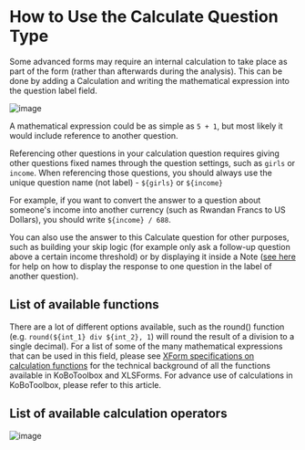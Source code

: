 # How to Use the Calculate Question Type

Some advanced forms may require an internal calculation to take place as part of the form (rather than afterwards during the analysis). This can be done by adding a Calculation and writing the mathematical expression into the question label field.  

![image](/images/calculate_questions/calculation.gif)  

A mathematical expression could be as simple as `5 + 1`, but most likely it would include reference to another question.

Referencing other questions in your calculation question requires giving other questions fixed names through the question settings, such as `girls` or `income`. When referencing those questions, you should always use the unique question name (not label) - `${girls}` or `${income}`

For example, if you want to convert the answer to a question about someone's income into another currency (such as Rwandan Francs to US Dollars), you should write `${income} / 688`.


You can also use the answer to this Calculate question for other purposes, such as building your skip logic (for example only ask a follow-up question above a certain income threshold) or by displaying it inside a Note ([see here](responses_inside_question.md) for help on how to display the response to one question in the label of another question).

## List of available functions

There are a lot of different options available, such as the round() function (e.g. `round(${int_1} div ${int_2}, 1`) will round the result of a division to a single decimal). For a list of some of the many mathematical expressions that can be used in this field, please see [XForm specifications on calculation functions](https://docs.getodk.org/form-operators-functions/) for the technical background of all the functions available in KoBoToolbox and XLSForms. For advance use of calculations in KoBoToolbox, please refer to this article.

## List of available calculation operators

![image](/images/calculate_questions/operator.png)  
